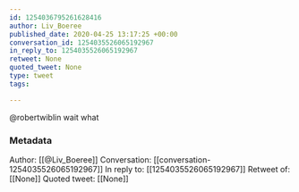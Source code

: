```yaml
---
id: 1254036795261628416
author: Liv_Boeree
published_date: 2020-04-25 13:17:25 +00:00
conversation_id: 1254035526065192967
in_reply_to: 1254035526065192967
retweet: None
quoted_tweet: None
type: tweet
tags:

---
```


@robertwiblin wait what

### Metadata

Author: [[@Liv_Boeree]]
Conversation: [[conversation-1254035526065192967]]
In reply to: [[1254035526065192967]]
Retweet of: [[None]]
Quoted tweet: [[None]]
